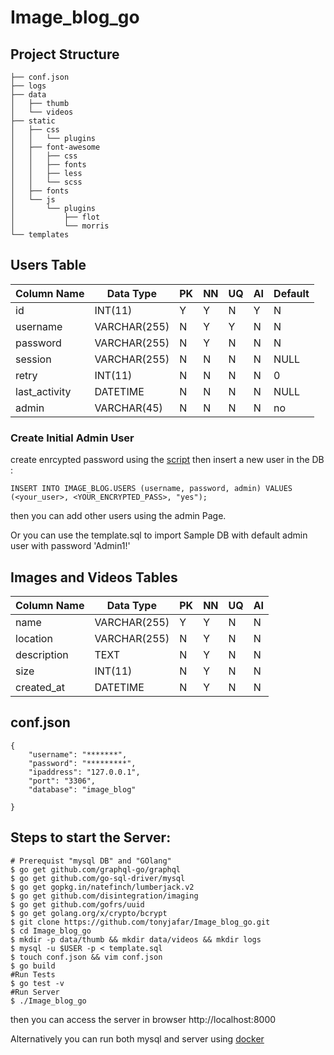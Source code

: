# Image_blog_go
## Project Structure
```.
├── conf.json
├── logs
├── data
│   ├── thumb
│   └── videos
├── static
│   ├── css
│   │   └── plugins
│   ├── font-awesome
│   │   ├── css
│   │   ├── fonts
│   │   ├── less
│   │   └── scss
│   ├── fonts
│   └── js
│       └── plugins
│           ├── flot
│           └── morris
└── templates
```
## Users Table
| Column Name   | Data Type    | PK | NN | UQ | AI | Default |
| ------------- | ------------ | -- | -- | -- | -- | ------- |
| id            | INT(11)      | Y  | Y  | N  | Y  | N       |
| username      | VARCHAR(255) | N  | Y  | Y  | N  | N       | 
| password      | VARCHAR(255) | N  | Y  | N  | N  | N       |
| session       | VARCHAR(255) | N  | N  | N  | N  | NULL    |
| retry         | INT(11)      | N  | N  | N  | N  | 0       |
| last_activity | DATETIME     | N  | N  | N  | N  | NULL    |
| admin         | VARCHAR(45)  | N  | N  | N  | N  | no      |

### Create Initial Admin User
create enrcypted password using the [script](https://github.com/tonyjafar/go_examples/blob/master/crypt_check_pass.go)
then insert a new user in the DB :
```
INSERT INTO IMAGE_BLOG.USERS (username, password, admin) VALUES (<your_user>, <YOUR_ENCRYPTED_PASS>, "yes");
```
then you can add other users using the admin Page.

Or you can use the template.sql to import Sample DB with default admin user with password 'Admin1!'

## Images and Videos Tables
| Column Name   | Data Type    | PK | NN | UQ | AI |
| ------------- | ------------ | -- | -- | -- | -- |
| name          | VARCHAR(255) | Y  | Y  | N  | N  |
| location      | VARCHAR(255) | N  | Y  | N  | N  | 
| description   | TEXT         | N  | Y  | N  | N  |
| size          | INT(11)      | N  | Y  | N  | N  |
| created_at    | DATETIME     | N  | Y  | N  | N  |

## conf.json
```
{
    "username": "*******",
    "password": "*********",
    "ipaddress": "127.0.0.1",
    "port": "3306",
    "database": "image_blog"
    
}
```

## Steps to start the Server:

```
# Prerequist "mysql DB" and "GOlang"
$ go get github.com/graphql-go/graphql
$ go get github.com/go-sql-driver/mysql
$ go get gopkg.in/natefinch/lumberjack.v2
$ go get github.com/disintegration/imaging
$ go get github.com/gofrs/uuid
$ go get golang.org/x/crypto/bcrypt
$ git clone https://github.com/tonyjafar/Image_blog_go.git
$ cd Image_blog_go
$ mkdir -p data/thumb && mkdir data/videos && mkdir logs
$ mysql -u $USER -p < template.sql
$ touch conf.json && vim conf.json
$ go build
#Run Tests
$ go test -v
#Run Server
$ ./Image_blog_go
```
then you can access the server in browser http://localhost:8000

Alternatively you can run both mysql and server using [docker](https://github.com/tonyjafar/docker-compose-examples/tree/master/image_blog_docker)
